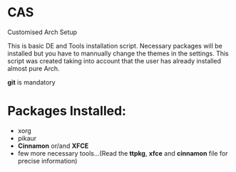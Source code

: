 # CAS
Customised Arch Setup


This is basic DE and Tools installation script. Necessary packages will be installed but you have to mannually change the themes in the settings.
This script was created taking into account that the user has already installed almost pure Arch.

**git** is mandatory

# Packages Installed:
   * xorg
   * pikaur
   * **Cinnamon** or/and **XFCE**
   * few more necessary tools...(Read the **ttpkg**, **xfce** and **cinnamon** file for precise information)

